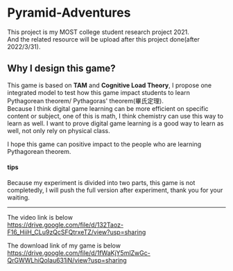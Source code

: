 # Pyramid-Adventures

This project is my MOST college student research project 2021.  
And the related resource will be upload after this project done(after 2022/3/31).

## Why I design this game?
This game is based on **TAM** and **Cognitive Load Theory**, I propose one integrated model to test how this game impact students to learn Pythagorean theorem/ Pythagoras' theorem(畢氏定理).  
Because I think digital game learning can be more efficient on specific content or subject, one of this is math, I think chemistry can use this way to learn as well. I want to prove digital game learning is a good way to learn as well, not only rely on physical class.  

I hope this game can positive impact to the people who are learning Pythagorean theorem.  

#### tips
Because my experiment is divided into two parts, this game is not completedly, I will push the full version after experiment, thank you for your waiting.  

---  
The video link is below  
https://drive.google.com/file/d/132Taoz-F16_HiiH_CLu9zQcSFQtrxeTZ/view?usp=sharing

The download link of my game is below  
https://drive.google.com/file/d/1fWaKjY5mlZwGc-QrGWWLhiQoIau631iN/view?usp=sharing
